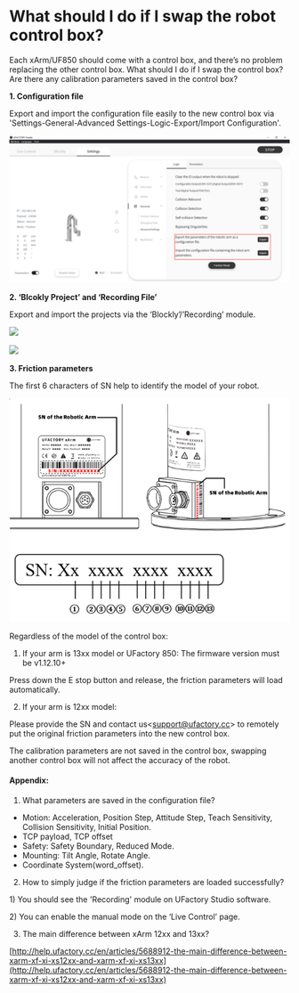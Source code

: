 # What should I do if I swap the robot control box?

Each xArm/UF850 should come with a control box, and there’s no problem replacing the other control box. What should I do if I swap the control box? Are there any calibration parameters saved in the control box?

**1. Configuration file**

Export and import the configuration file easily to the new control box via 'Settings-General-Advanced Settings-Logic-Export/Import Configuration'.

![](../assets/image(37).png)

**2. ‘Blcokly Project’ and ‘Recording File’**

Export and import the projects via the ‘Blockly’/’Recording’ module.

![](../assets/image(1)(1)(1)(1)(1)(1)(1)(1)(1)(1)(1)(1).png)

![](../assets/image(2)(1)(1)(1)(1)(1)(1).png)

**3. Friction parameters**

The first 6 characters of SN help to identify the model of your robot.

![](../assets/SerialNumber(1).png)

Regardless of the model of the control box:


1. If your arm is 13xx model or UFactory 850: The firmware version must be v1.12.10+

Press down the E stop button and release, the friction parameters will load automatically.

2. If your arm is 12xx model:

Please provide the SN and contact us<[support@ufactory.cc](mailto:support@ufactory.cc)> to remotely put the original friction parameters into the new control box.


The calibration parameters are not saved in the control box, swapping another control box will not affect the accuracy of the robot.


#### Appendix: 

1. What parameters are saved in the configuration file?</mark>

* Motion: Acceleration, Position Step, Attitude Step, Teach Sensitivity, Collision Sensitivity, Initial Position.
* TCP payload, TCP offset
* Safety: Safety Boundary, Reduced Mode.
* Mounting: Tilt Angle, Rotate Angle.
* Coordinate System(word\_offset).

2. How to simply judge if the friction parameters are loaded successfully?</mark>

1\) You should see the 'Recording' module on UFactory Studio software.

2\) You can enable the manual mode on the ‘Live Control’ page.

3. The main difference between xArm 12xx and 13xx?</mark>

[http://help.ufactory.cc/en/articles/5688912-the-main-difference-between-xarm-xf-xi-xs12xx-and-xarm-xf-xi-xs13xx](http://help.ufactory.cc/en/articles/5688912-the-main-difference-between-xarm-xf-xi-xs12xx-and-xarm-xf-xi-xs13xx)
